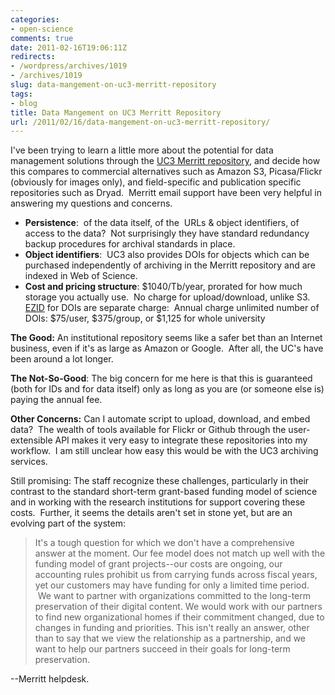 ```yaml
---
categories:
- open-science
comments: true
date: 2011-02-16T19:06:11Z
redirects:
- /wordpress/archives/1019
- /archives/1019
slug: data-mangement-on-uc3-merritt-repository
tags:
- blog
title: Data Mangement on UC3 Merritt Repository
url: /2011/02/16/data-mangement-on-uc3-merritt-repository/
---
```


I've been trying to learn a little more about the potential for data management solutions through the [UC3 Merritt repository](http://www.cdlib.org/services/uc3/merritt/index.html),  and decide how this compares to commercial alternatives such as Amazon  S3, Picasa/Flickr (obviously for images only), and field-specific and  publication specific repositories such as Dryad.  Merritt email support  have been very helpful in answering my questions and concerns.


	
* **Persistence**:  of the data itself, of the  URLs & object  identifiers, of access to the data?  Not surprisingly they have  standard redundancy backup procedures for archival standards in place.
* **Object identifiers**:  UC3 also provides DOIs for objects  which can be purchased independently of archiving in the Merritt  repository and are indexed in Web of Science.
* **Cost and pricing structure**: $1040/Tb/year, prorated for how much storage you actually use.  No charge for upload/download, unlike S3.  [EZID](http://www.cdlib.org/services/uc3/ezid/index.html) for DOIs are separate charge:  Annual charge unlimited number of DOIs: $75/user, $375/group, or $1,125 for whole university


**The Good:** An institutional repository seems like a safer bet   than an Internet business, even if it's as large as Amazon or Google.    After all, the UC's have been around a lot longer.

**The Not-So-Good**:   The big concern for me here is that this is guaranteed (both for IDs   and for data itself) only as long as you are (or someone else is) paying   the annual fee.

**Other Concerns:** Can I automate script to  upload, download, and embed data?  The wealth of tools available for  Flickr or Github through the user-extensible API makes it very easy to  integrate these repositories into my workflow.  I am still unclear how  easy this would be with the UC3 archiving services.

Still promising: The staff recognize these challenges, particularly  in their contrast to the standard short-term grant-based funding model  of science and in working with the research institutions for support  covering these costs.  Further, it seems the details aren't set in stone  yet, but are an evolving part of the system:


> It's  a  tough question for which we don't have a comprehensive answer at the   moment. Our fee model does not match up well with the funding model of   grant projects--our costs are ongoing, our accounting rules prohibit  us  from carrying funds across fiscal years, yet our customers may have   funding for only a limited time period.  We want to partner with   organizations committed to the long-term preservation of their digital   content. We would work with our partners to find new organizational   homes if their commitment changed, due to changes in funding and   priorities. This isn't really an answer, other than to say that we view   the relationship as a partnership, and we want to help our partners   succeed in their goals for long-term preservation.


--Merritt helpdesk.
